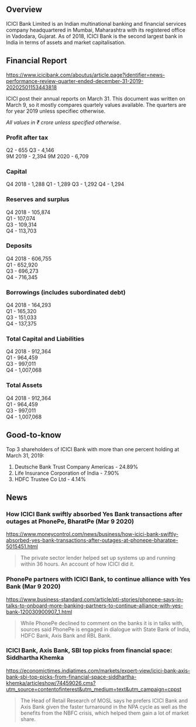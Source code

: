 ## Overview

ICICI Bank Limited is an Indian multinational banking and financial services company headquartered in Mumbai, Maharashtra with its registered office in Vadodara, Gujarat. As of 2018, ICICI Bank is the second largest bank in India in terms of assets and market capitalisation.

## Financial Report

https://www.icicibank.com/aboutus/article.page?identifier=news-performance-review-quarter-ended-december-31-2019-20202501153443818

ICICI post their annual reports on March 31. This document was written on March 9, so it mostly compares quartely values available. The quarters are for year 2019 unless specifiec otherwise.

*All values in ₹ crore unless specified otherwise*.

### Profit after tax

Q2 - 655
Q3 - 4,146	
9M 2019 - 2,394
9M 2020 - 6,709

### Capital

Q4 2018 - 1,288	
Q1 - 1,289
Q3 - 1,292
Q4 - 1,294

### Reserves and surplus

Q4 2018 - 105,874	
Q1 - 107,074	
Q3 - 109,314	
Q4 - 113,703

### Deposits	

Q4 2018 - 606,755	
Q1 - 652,920	
Q3 - 696,273	
Q4 - 716,345

### Borrowings (includes subordinated debt)

Q4 2018 - 164,293	
Q1 - 165,320	
Q3 - 151,033	
Q4 - 137,375

### Total Capital and Liabilities

Q4 2018 - 912,364	
Q1 - 964,459	
Q3 - 997,011	
Q4 - 1,007,068

### Total Assets	

Q4 2018 - 912,364	
Q1 - 964,459	
Q3 - 997,011	
Q4 - 1,007,068


## Good-to-know

Top 3 shareholders of ICICI Bank with more than one percent holding at March 31, 2019:
1. Deutsche Bank Trust Company Americas - 24.89%
2. Life Insurance Corporation of India - 7.90%
3. HDFC Trustee Co Ltd - 4.14%

## News

### How ICICI Bank swiftly absorbed Yes Bank transactions after outages at PhonePe, BharatPe (Mar 9 2020)

https://www.moneycontrol.com/news/business/how-icici-bank-swiftly-absorbed-yes-bank-transactions-after-outages-at-phonepe-bharatpe-5015451.html

> The private sector lender helped set up systems up and running within 36 hours. An account of how ICICI did it.


### PhonePe partners with ICICI Bank, to continue alliance with Yes Bank (Mar 9 2020)

https://www.business-standard.com/article/pti-stories/phonepe-says-in-talks-to-onboard-more-banking-partners-to-continue-alliance-with-yes-bank-120030900907_1.html

> While PhonePe declined to comment on the banks it is in talks with, sources said PhonePe is engaged in dialogue with State Bank of India, HDFC Bank, Axis Bank and RBL Bank.

### ICICI Bank, Axis Bank, SBI top picks from financial space: Siddhartha Khemka

https://economictimes.indiatimes.com/markets/expert-view/icici-bank-axis-bank-sbi-top-picks-from-financial-space-siddhartha-khemka/articleshow/74459026.cms?utm_source=contentofinterest&utm_medium=text&utm_campaign=cppst

> The Head of Retail Research of MOSL says he prefers ICICI Bank and Axis Bank given the faster turnaround in the NPA cycle as well as the benefits from the NBFC crisis, which helped them gain a lot of market share.
